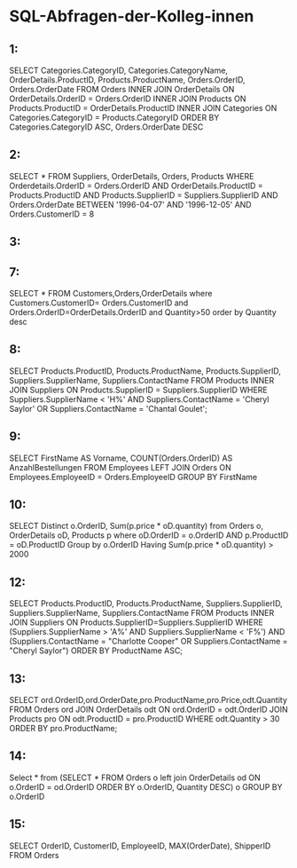 # SQL-Abfragen-der-Kolleg-innen

## 1:
SELECT Categories.CategoryID, Categories.CategoryName, OrderDetails.ProductID, Products.ProductName, Orders.OrderID, Orders.OrderDate FROM Orders INNER JOIN OrderDetails ON OrderDetails.OrderID = Orders.OrderID INNER JOIN Products ON Products.ProductID = OrderDetails.ProductID INNER JOIN Categories ON Categories.CategoryID = Products.CategoryID ORDER BY Categories.CategoryID ASC, Orders.OrderDate DESC

## 2:
SELECT * FROM Suppliers, OrderDetails, Orders, Products WHERE Orderdetails.OrderID = Orders.OrderID AND OrderDetails.ProductID = Products.ProductID AND Products.SupplierID = Suppliers.SupplierID AND Orders.OrderDate BETWEEN '1996-04-07' AND '1996-12-05' AND Orders.CustomerID = 8

## 3:


## 7:
SELECT * FROM Customers,Orders,OrderDetails where Customers.CustomerID= Orders.CustomerID and Orders.OrderID=OrderDetails.OrderID and Quantity>50 order by Quantity desc

## 8:
SELECT Products.ProductID, Products.ProductName, Products.SupplierID, Suppliers.SupplierName, Suppliers.ContactName FROM Products INNER JOIN Suppliers ON Products.SupplierID = Suppliers.SupplierID WHERE Suppliers.SupplierName < 'H%' AND Suppliers.ContactName = 'Cheryl Saylor' OR Suppliers.ContactName = 'Chantal Goulet';

## 9:
SELECT FirstName AS Vorname, COUNT(Orders.OrderID) AS AnzahlBestellungen FROM Employees LEFT JOIN Orders ON Employees.EmployeeID = Orders.EmployeeID GROUP BY FirstName

## 10:
SELECT Distinct o.OrderID, Sum(p.price * oD.quantity)  from Orders o, OrderDetails oD, Products p where oD.OrderID = o.OrderID AND p.ProductID = oD.ProductID Group by o.OrderID Having Sum(p.price * oD.quantity) > 2000

## 12:
SELECT Products.ProductID, Products.ProductName, Suppliers.SupplierID, Suppliers.SupplierName, Suppliers.ContactName FROM Products INNER JOIN Suppliers ON Products.SupplierID=Suppliers.SupplierID WHERE (Suppliers.SupplierName > 'A%' AND Suppliers.SupplierName < 'F%') AND (Suppliers.ContactName = "Charlotte Cooper" OR Suppliers.ContactName = "Cheryl Saylor") ORDER BY ProductName ASC;

## 13:
SELECT ord.OrderID,ord.OrderDate,pro.ProductName,pro.Price,odt.Quantity FROM Orders ord JOIN OrderDetails odt ON ord.OrderID = odt.OrderID JOIN Products pro ON odt.ProductID = pro.ProductID WHERE odt.Quantity > 30 ORDER BY pro.ProductName;

## 14:
Select * from (SELECT * FROM Orders o left join OrderDetails od ON o.OrderID = od.OrderID ORDER BY o.OrderID, Quantity DESC) o GROUP BY o.OrderID

## 15:
SELECT OrderID, CustomerID, EmployeeID, MAX(OrderDate), ShipperID FROM Orders
